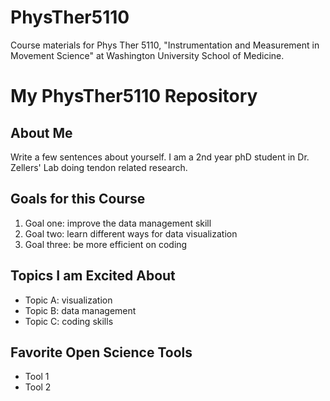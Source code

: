# PhysTher5110
Course materials for Phys Ther 5110, "Instrumentation and Measurement in Movement Science" at Washington University School of Medicine.

# My PhysTher5110 Repository

## About Me
Write a few sentences about yourself.
I am a 2nd year phD student in Dr. Zellers' Lab doing tendon related research. 

## Goals for this Course
1. Goal one: improve the data management skill
2. Goal two: learn different ways for data visualization 
3. Goal three: be more efficient on coding 

## Topics I am Excited About
- Topic A: visualization 
- Topic B: data management 
- Topic C: coding skills

## Favorite Open Science Tools
- Tool 1
- Tool 2
